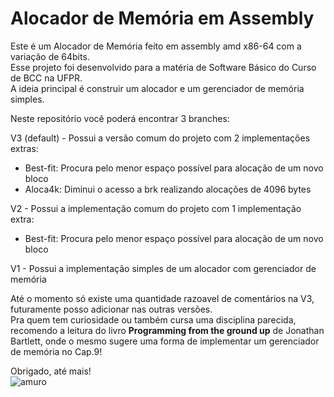 # Alocador de Memória em Assembly
Este é um Alocador de Memória feito em assembly amd x86-64 com a variação de 64bits.<br>
Esse projeto foi desenvolvido para a matéria de Software Básico do Curso de BCC na UFPR.<br>
A ideia principal é construir um alocador e um gerenciador de memória simples.<br>

Neste repositório você poderá encontrar 3 branches:

V3 (default) - Possui a versão comum do projeto com 2 implementações extras:<br>
- Best-fit: Procura pelo menor espaço possível para alocação de um novo bloco
- Aloca4k: Diminui o acesso a brk realizando alocações de 4096 bytes
  
V2 - Possui a implementação comum do projeto com 1 implementação extra:<br>
- Best-fit: Procura pelo menor espaço possível para alocação de um novo bloco

V1 - Possui a implementação simples de um alocador com gerenciador de memória<br>

Até o momento só existe uma quantidade razoavel de comentários na V3, futuramente posso adicionar nas outras versões.<br>
Pra quem tem curiosidade ou também cursa uma disciplina parecida, recomendo a leitura do livro **Programming from the ground up** de Jonathan Bartlett, onde o mesmo sugere uma forma de implementar um gerenciador de memória no Cap.9!<br>

Obrigado, até mais! <br>
![amuro](https://user-images.githubusercontent.com/56267233/127408334-f8b9c3c9-85f9-4850-9032-8b0fb7db3535.gif)


